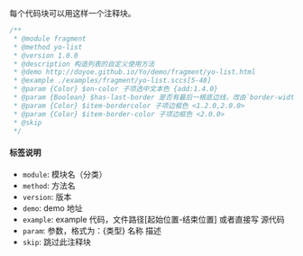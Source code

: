 每个代码块可以用这样一个注释块。

``` css
/**
 * @module fragment
 * @method yo-list
 * @version 1.0.0
 * @description 构造列表的自定义使用方法
 * @demo http://doyoe.github.io/Yo/demo/fragment/yo-list.html
 * @example ./examples/fragment/yo-list.sccs[5-48]
 * @param {Color} $on-color 子项选中文本色 {add:1.4.0}
 * @param {Boolean} $has-last-border 是否有最后一根底边线，改由`border-width`参数控制 {add:2.1.0}{del:2.1.3}
 * @param {Color} $item-bordercolor 子项边框色 <1.2.0,2.0.0>
 * @param {Color} $item-border-color 子项边框色 <2.0.0>
 * @skip
 */
```
#### 标签说明

* `module`: 模块名（分类）
* `method`: 方法名
* `version`: 版本
* `demo`: demo 地址
* `example`: example 代码，文件路径[起始位置-结束位置] 或者直接写 源代码
* `param`: 参数，格式为：{类型} 名称 描述
* `skip`: 跳过此注释块
